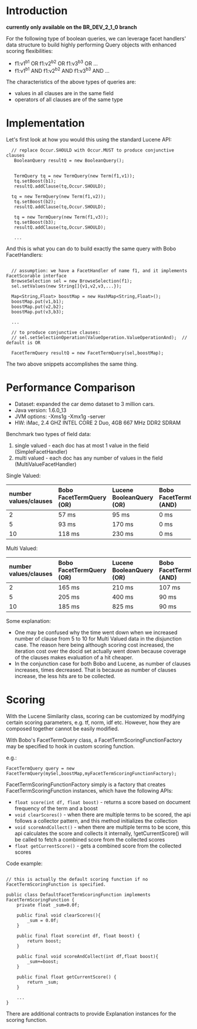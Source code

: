 # Introduction #

**currently only available on the BR\_DEV\_2\_1\_0 branch**

For the following type of boolean queries, we can leverage facet handlers' data structure to build highly performing Query objects with enhanced scoring flexibilities:

  * f1:v1<sup>b1</sup> OR f1:v2<sup>b2</sup> OR f1:v3<sup>b3</sup> OR ...
  * f1:v1<sup>b1</sup> AND f1:v2<sup>b2</sup> AND f1:v3<sup>b3</sup> AND ...

The characteristics of the above types of queries are:

  * values in all clauses are in the same field
  * operators of all clauses are of the same type

# Implementation #

Let's first look at how you would this using the standard Lucene API:

```
  // replace Occur.SHOULD with Occur.MUST to produce conjunctive clauses
   BooleanQuery resultQ = new BooleanQuery();

   
   TermQuery tq = new TermQuery(new Term(f1,v1));
   tq.setBoost(b1);
   resultQ.addClause(tq,Occur.SHOULD);

  tq = new TermQuery(new Term(f1,v2));
   tq.setBoost(b2);
   resultQ.addClause(tq,Occur.SHOULD);

   tq = new TermQuery(new Term(f1,v3));
   tq.setBoost(b3);
   resultQ.addClause(tq,Occur.SHOULD);

   ...
```

And this is what you can do to build exactly the same query with Bobo FacetHandlers:

```

  // assumption: we have a FacetHandler of name f1, and it implements FacetScorable interface
  BrowseSelection sel = new BrowseSelection(f1);
  sel.setValues(new String[]{v1,v2,v3,...});
  
  Map<String,Float> boostMap = new HashMap<String,Float>();
  boostMap.put(v1,b1);
  boostMap.put(v2,b2);
  boostMap.put(v3,b3);
  
  ...

  // to produce conjunctive clauses:
  // sel.setSelectionOperation(ValueOperation.ValueOperationAnd);  // default is OR

  FacetTermQuery resultQ = new FacetTermQuery(sel,boostMap);
```

The two above snippets accomplishes the same thing.

# Performance Comparison #

  * Dataset: expanded the car demo dataset to 3 million cars.
  * Java version: 1.6.0\_13
  * JVM options: -Xms1g -Xmx1g -server
  * HW: iMac, 2.4 GHZ INTEL CORE 2 Duo, 4GB 667 MHz DDR2 SDRAM

Benchmark two types of field data:

  1. single valued - each doc has at most 1 value in the field (SimpleFacetHandler)
  1. multi valued - each doc has any number of values in the field (MultiValueFacetHandler)

Single Valued:

| **number values/clauses** | **Bobo FacetTermQuery  (OR)** | **Lucene  BooleanQuery (OR)** |  **Bobo FacetTermQuery  (AND)** | **Lucene  BooleanQuery (AND)** |
|:--------------------------|:------------------------------|:------------------------------|:--------------------------------|:-------------------------------|
| 2                         | 57 ms                         | 95 ms                         | 0 ms                            | 14 ms                          |
| 5                         | 93 ms                         | 170 ms                        | 0 ms                            | 20 ms                          |
| 10                        | 118 ms                        | 230 ms                        | 0 ms                            | 20 ms                          |

Multi Valued:

| **number values/clauses** | **Bobo FacetTermQuery (OR)** | **Lucene BooleanQuery (OR)** |  **Bobo FacetTermQuery  (AND)** | **Lucene  BooleanQuery (AND)** |
|:--------------------------|:-----------------------------|:-----------------------------|:--------------------------------|:-------------------------------|
| 2                         | 165 ms                       | 210 ms                       | 107 ms                          | 114 ms                         |
| 5                         | 205 ms                       | 400 ms                       | 90 ms                           | 145 ms                         |
| 10                        | 185 ms                       | 825 ms                       | 90 ms                           | 108 ms                         |

Some explanation:

  * One may be confused why the time went down when we increased number of clause from 5 to 10 for Multi Valued data in the disjunction case. The reason here being although scoring cost increased, the iteration cost over the docid set actually went down because coverage of the clauses makes evaluation of a hit cheaper.
  * In the conjunction case for both Bobo and Lucene, as number of clauses increases, times decreased. That is because as number of clauses increase, the less hits are to be collected.

# Scoring #

With the Lucene Similarity class, scoring can be customized by modifying certain scoring parameters, e.g. tf, norm, idf etc. However, how they are composed together cannot be easily modified.

With Bobo's FacetTermQuery class, a FacetTermScoringFunctionFactory may be specified to hook in custom scoring function.

e.g.:
```
FacetTermQuery query = new FacetTermQuery(mySel,boostMap,myFacetTermScoringFunctionFactory);
```

FacetTermScoringFunctionFactory simply is a factory that creates FacetTermScoringFunction instances, which have the following APIs:

  * ` float score(int df, float boost) ` - returns a score based on document frequency of the term and a boost
  * ` void clearScores() ` - when there are multiple terms to be scored, the api follows a collector pattern, and this method initializes the collection
  * ` void scoreAndCollect() ` - when there are multiple terms to be score, this api calculates the score and collects it internally, !getCurrentScore() will be called to fetch a combined score from the collected scores
  * ` float getCurrentScore() ` - gets a combined score from the collected scores

Code example:

```

// this is actually the default scoring function if no FacetTermScoringFunction is specified.

public class DefaultFacetTermScoringFunction implements FacetTermScoringFunction {
	private float _sum=0.0f;
	
	public final void clearScores(){
		_sum = 0.0f;
	}
	
	public final float score(int df, float boost) {
		return boost;
	}
	
	public final void scoreAndCollect(int df,float boost){
		_sum+=boost;
	}

	public final float getCurrentScore() {
		return _sum;
	}

	...
}
```

There are additional contracts to provide Explanation instances for the scoring function.